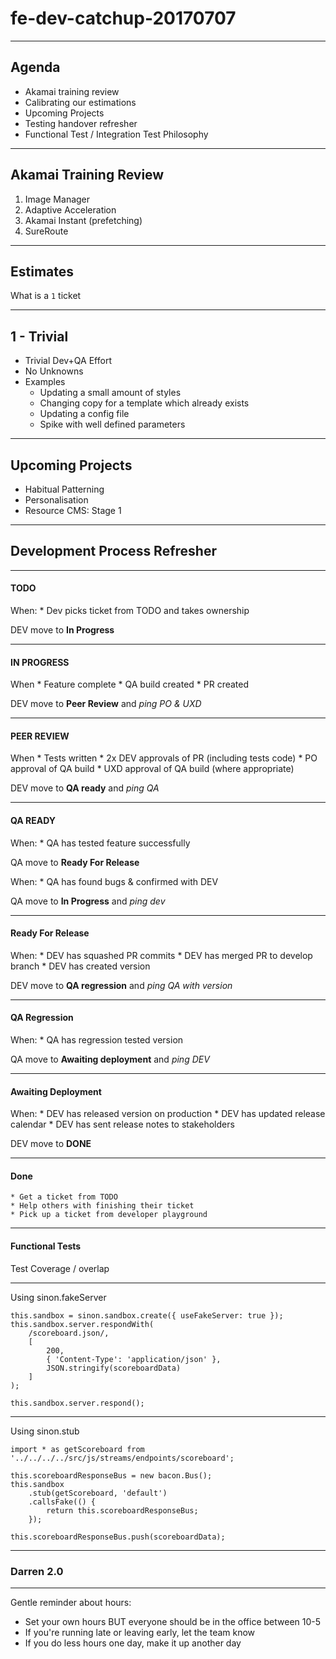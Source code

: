 # fe-dev-catchup-20170707

---

## Agenda

* Akamai training review
* Calibrating our estimations
* Upcoming Projects
* Testing handover refresher
* Functional Test / Integration Test Philosophy

---

## Akamai Training Review

1. Image Manager
2. Adaptive Acceleration
3. Akamai Instant (prefetching)
4. SureRoute

---

## Estimates

What is a `1` ticket

---

## 1 - Trivial
* Trivial Dev+QA Effort
* No Unknowns
* Examples
    * Updating a small amount of styles
    * Changing copy for a template which already exists
    * Updating a config file
    * Spike with well defined parameters

---

## Upcoming Projects

* Habitual Patterning
* Personalisation
* Resource CMS: Stage 1

---

## Development Process Refresher

---

#### TODO
When:
    * Dev picks ticket from TODO and takes ownership

DEV move to **In Progress**

---

#### IN PROGRESS
When
    * Feature complete
    * QA build created
    * PR created

DEV move to **Peer Review** and _ping PO & UXD_

---

#### PEER REVIEW
When
    * Tests written
    * 2x DEV approvals of PR (including tests code)
    * PO approval of QA build
    * UXD approval of QA build (where appropriate)

DEV move to **QA ready** and _ping QA_

---

#### QA READY
When:
    * QA has tested feature successfully

QA move to **Ready For Release**

When:
    * QA has found bugs & confirmed with DEV

QA move to **In Progress** and _ping dev_

---

#### Ready For Release
When:
    * DEV has squashed PR commits
    * DEV has merged PR to develop branch
    * DEV has created version

DEV move to **QA regression** and _ping QA with version_

---

#### QA Regression
When:
    * QA has regression tested version

QA move to **Awaiting deployment** and _ping DEV_

---

#### Awaiting Deployment
When:
    * DEV has released version on production
    * DEV has updated release calendar
    * DEV has sent release notes to stakeholders

DEV move to **DONE**

---

#### Done
    * Get a ticket from TODO
    * Help others with finishing their ticket
    * Pick up a ticket from developer playground

---

#### Functional Tests

Test Coverage / overlap

---

Using sinon.fakeServer

```
this.sandbox = sinon.sandbox.create({ useFakeServer: true });
this.sandbox.server.respondWith(
    /scoreboard.json/,
    [
        200,
        { 'Content-Type': 'application/json' },
        JSON.stringify(scoreboardData)
    ]
);

this.sandbox.server.respond();
```

---

Using sinon.stub

```
import * as getScoreboard from '../../../../src/js/streams/endpoints/scoreboard';

this.scoreboardResponseBus = new bacon.Bus();
this.sandbox
    .stub(getScoreboard, 'default')
    .callsFake(() {
        return this.scoreboardResponseBus;
    });

this.scoreboardResponseBus.push(scoreboardData);
```

---

### Darren 2.0

---

Gentle reminder about hours:
* Set your own hours BUT everyone should be in the office between 10-5
* If you're running late or leaving early, let the team know
* If you do less hours one day, make it up another day
